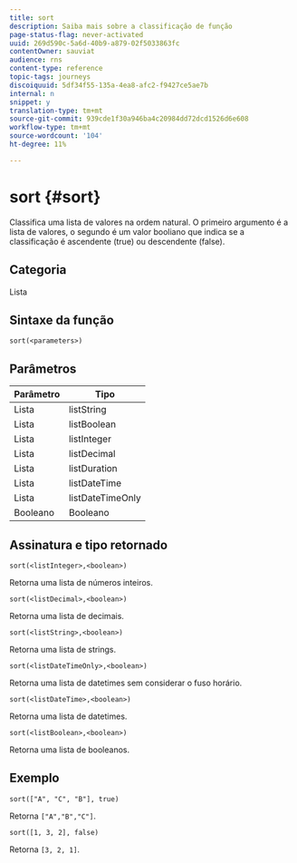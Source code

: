 ```yaml
---
title: sort
description: Saiba mais sobre a classificação de função
page-status-flag: never-activated
uuid: 269d590c-5a6d-40b9-a879-02f5033863fc
contentOwner: sauviat
audience: rns
content-type: reference
topic-tags: journeys
discoiquuid: 5df34f55-135a-4ea8-afc2-f9427ce5ae7b
internal: n
snippet: y
translation-type: tm+mt
source-git-commit: 939cde1f30a946ba4c20984dd72dcd1526d6e608
workflow-type: tm+mt
source-wordcount: '104'
ht-degree: 11%

---
```



# sort {#sort}

Classifica uma lista de valores na ordem natural. O primeiro argumento é a lista de valores, o segundo é um valor booliano que indica se a classificação é ascendente (true) ou descendente (false).

## Categoria

Lista

## Sintaxe da função

`sort(<parameters>)`

## Parâmetros

| Parâmetro | Tipo |
|-----------|------------------|
| Lista | listString |
| Lista | listBoolean |
| Lista | listInteger |
| Lista | listDecimal |
| Lista | listDuration |
| Lista | listDateTime |
| Lista | listDateTimeOnly |
| Booleano | Booleano |

## Assinatura e tipo retornado

`sort(<listInteger>,<boolean>)`

Retorna uma lista de números inteiros.

`sort(<listDecimal>,<boolean>)`

Retorna uma lista de decimais.

`sort(<listString>,<boolean>)`

Retorna uma lista de strings.

`sort(<listDateTimeOnly>,<boolean>)`

Retorna uma lista de datetimes sem considerar o fuso horário.

`sort(<listDateTime>,<boolean>)`

Retorna uma lista de datetimes.

`sort(<listBoolean>,<boolean>)`

Retorna uma lista de booleanos.

## Exemplo

`sort(["A", "C", "B"], true)`

Retorna `["A","B","C"]`.

`sort([1, 3, 2], false)`

Retorna `[3, 2, 1]`.
